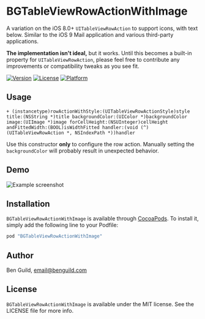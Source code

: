 # BGTableViewRowActionWithImage

A variation on the iOS 8.0+ `UITableViewRowAction` to support icons, with text below. Similar to the iOS 9 Mail application and various third-party applications.

**The implementation isn't ideal,** but it works. Until this becomes a built-in property for `UITableViewRowAction`, please feel free to contribute any improvements or compatibility tweaks as you see fit.

[![Version](https://img.shields.io/cocoapods/v/BGTableViewRowActionWithImage.svg?style=flat)](http://cocoapods.org/pods/BGTableViewRowActionWithImage)
[![License](https://img.shields.io/cocoapods/l/BGTableViewRowActionWithImage.svg?style=flat)](http://cocoapods.org/pods/BGTableViewRowActionWithImage)
[![Platform](https://img.shields.io/cocoapods/p/BGTableViewRowActionWithImage.svg?style=flat)](http://cocoapods.org/pods/BGTableViewRowActionWithImage)

## Usage

```objc
+ (instancetype)rowActionWithStyle:(UITableViewRowActionStyle)style title:(NSString *)title backgroundColor:(UIColor *)backgroundColor image:(UIImage *)image forCellHeight:(NSUInteger)cellHeight andFittedWidth:(BOOL)isWidthFitted handler:(void (^)(UITableViewRowAction *, NSIndexPath *))handler

```

Use this constructor **only** to configure the row action. Manually setting the `backgroundColor` will probably result in unexpected behavior.

## Demo

![Example screenshot](https://raw.github.com/benguild/BGTableViewRowActionWithImage/master/demo.jpg "Example screenshot")

## Installation

`BGTableViewRowActionWithImage` is available through [CocoaPods](http://cocoapods.org). To install
it, simply add the following line to your Podfile:

```ruby
pod "BGTableViewRowActionWithImage"
```

## Author

Ben Guild, email@benguild.com

## License

`BGTableViewRowActionWithImage` is available under the MIT license. See the LICENSE file for more info.
